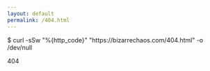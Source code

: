 ```yaml
---
layout: default
permalink: /404.html
---
```

<p>$ curl <span class="reserved">-sSw</span> <span class="string">"%{http_code}" "https://bizarrechaos.com/404.html"</span> <span class="reserved">-o /dev/null</span></p>
<p>
404<br />
</p>
